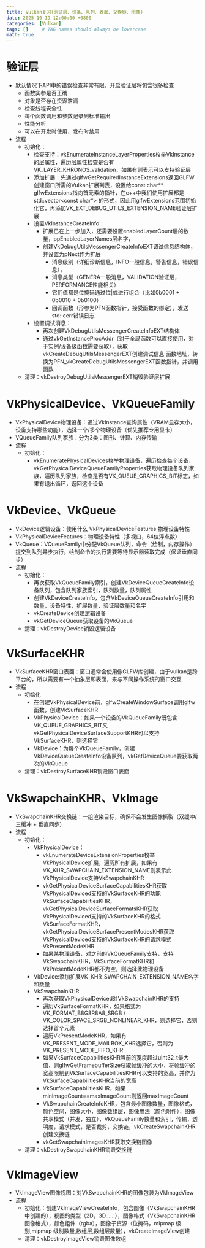 ```yaml
---
title: Vulkan复习(验证层、设备、队列、表面、交换链、图像)
date: 2025-10-19 12:00:00 +0800
categories: [Vulkan]
tags: []     # TAG names should always be lowercase
math: true
---
```


# 验证层

* 默认情况下API中的错误检查非常有限，开启验证层将包含很多检查
  * 函数实参是否正确
  * 对象是否存在资源泄漏
  * 检查线程安全性
  * 每个函数调用和参数记录到标准输出
  * 性能分析
  * 可以在开发时使用，发布时禁用
* 流程
  * 初始化：
    * 检查支持：vkEnumerateInstanceLayerProperties枚举VkInstance的层属性，遍历层属性检查是否有VK_LAYER_KHRONOS_validation，如果有则表示可以支持验证层
    * 添加扩展：先通过glfwGetRequiredInstanceExtensions返回GLFW创建窗口所需的Vulkan扩展列表，设置给const char** glfwExtensions指向首元素的指针，在c++中我们使用扩展都是std::vector<const char*> 的形式，因此用glfwExtensions范围初始化它，再添加VK_EXT_DEBUG_UTILS_EXTENSION_NAME验证层扩展
    * 设置VkInstanceCreateInfo：
      * 扩展已在上一步加入，还需要设置enabledLayerCount层的数量，ppEnabledLayerNames层名字，
      * 创建VkDebugUtilsMessengerCreateInfoEXT调试信息结构体，并设置为pNext作为扩展
        * 消息级别（详细诊断信息，INFO一般信息，警告信息，错误信息），
        * 消息类型（GENERA一般消息，VALIDATION验证层，PERFORMANCE性能相关）
        * 它们值都是位掩码通过位|或进行组合（比如0b0001 + 0b0010 + 0b0100）
        * 回调函数（形参为PFN函数指针，接受函数的绑定），发送std::cerr错误日志
    * 设置调试消息：
      * 再次创建VkDebugUtilsMessengerCreateInfoEXT结构体
      * 通过vkGetInstanceProcAddr（对于全局函数可以直接使用，对于实例/设备级函数需要获取），获取vkCreateDebugUtilsMessengerEXT创建调试信息 函数地址，转换为PFN_vkCreateDebugUtilsMessengerEXT函数指针，并调用函数
  * 清理：vkDestroyDebugUtilsMessengerEXT销毁验证层扩展

# VkPhysicalDevice、VkQueueFamily

* VkPhysicalDevice物理设备：通过VkInstance查询属性（VRAM显存大小，设备支持哪些功能），选择一个/多个物理设备（优先推荐专用显卡）
* VQueueFamily队列家族：分为3类：图形、计算、内存传输
* 流程
  * 初始化：
    * vkEnumeratePhysicalDevices枚举物理设备，遍历检查每个设备，vkGetPhysicalDeviceQueueFamilyProperties获取物理设备队列家族，遍历队列家族，检查是否有VK_QUEUE_GRAPHICS_BIT标志，如果有退出循环，返回这个设备

# VkDevice、VkQueue

* VkDevice逻辑设备：使用什么 VkPhysicalDeviceFeatures 物理设备特性
* VkPhysicalDeviceFeatures：物理设备特性（多视口，64位浮点数）
* VkQueue：VQueueFamily中分配VkQueue队列，命令（绘制，内存操作）提交到队列异步执行，绘制命令的执行需要等待显示器读取完成（保证垂直同步）
* 流程
  * 初始化：
    * 再次获取VkQueueFamily索引，创建VkDeviceQueueCreateInfo设备队列，包含队列家族索引，队列数量，队列属性
    * 创建VkDeviceCreateInfo，包含VkDeviceQueueCreateInfo引用和数量，设备特性，扩展数量，验证层数量和名字
    * vkCreateDevice创建逻辑设备
    * vkGetDeviceQueue获取设备的VkQueue
  * 清理：vkDestroyDevice销毁逻辑设备

# VkSurfaceKHR

* VkSurfaceKHR窗口表面：窗口通常会使用像GLFW库创建，由于vulkan是跨平台的，所以需要有一个抽象层即表面，来与不同操作系统的窗口交互
* 流程
  * 初始化
    * 在创建VkPhysicalDevice前，glfwCreateWindowSurface调用glfw函数，创建VkSurfaceKHR
    * VkPhysicalDevice：如果一个设备的VkQueueFamily既包含VK_QUEUE_GRAPHICS_BIT又vkGetPhysicalDeviceSurfaceSupportKHR可以支持VkSurfaceKHR，则选择它
    * VkDevice：为每个VkQueueFamily，创建VkDeviceQueueCreateInfo设备队列，vkGetDeviceQueue要获取两次的VkQueue
  * 清理：vkDestroySurfaceKHR销毁窗口表面

# VkSwapchainKHR、VkImage

* VkSwapchainKHR交换链：一组渲染目标，确保不会发生图像撕裂（双缓冲/三缓冲 + 垂直同步）
* 流程
  * 初始化：
    * VkPhysicalDevice：
      * vkEnumerateDeviceExtensionProperties枚举VkPhysicalDevice扩展，遍历所有扩展，如果有VK_KHR_SWAPCHAIN_EXTENSION_NAME则表示此VkPhysicalDevice支持VkSwapchainKHR
      * vkGetPhysicalDeviceSurfaceCapabilitiesKHR获取VkPhysicalDeviced支持的VkSurfaceKHR的功能VkSurfaceCapabilitiesKHR，vkGetPhysicalDeviceSurfaceFormatsKHR获取VkPhysicalDeviced支持的VkSurfaceKHR的格式VkSurfaceFormatKHR，vkGetPhysicalDeviceSurfacePresentModesKHR获取VkPhysicalDeviced支持的VkSurfaceKHR的请求模式VkPresentModeKHR
      * 如果某物理设备，对之前的VkQueueFamily支持，支持VkSwapchainKHR，VkSurfaceFormatKHR和VkPresentModeKHR都不为空，则选择此物理设备
    * VkDevice:添加扩展VK_KHR_SWAPCHAIN_EXTENSION_NAME名字和数量
    * VkSwapchainKHR
      * 再次获取VkPhysicalDeviced对VkSwapchainKHR的支持
      * 遍历VkSurfaceFormatKHR，如果格式为VK_FORMAT_B8G8R8A8_SRGB / VK_COLOR_SPACE_SRGB_NONLINEAR_KHR，则选择它，否则选择首个元素
      * 遍历VkPresentModeKHR，如果有VK_PRESENT_MODE_MAILBOX_KHR选择它，否则为VK_PRESENT_MODE_FIFO_KHR
      * 如果VkSurfaceCapabilitiesKHR当前的宽度超过uint32_t最大值，则glfwGetFramebufferSize获取帧缓冲的大小，将帧缓冲的宽高限制到VkSurfaceCapabilitiesKHR可以支持的宽高，并作为VkSurfaceCapabilitiesKHR当前的宽高
      * VkSurfaceCapabilitiesKHR，如果minImageCount==maxImageCount则返回maxImageCount
      * VkSwapchainCreateInfoKHR，包含最小图像数量，图像格式，颜色空间，图像大小，图像数组层，图像用法（颜色附件），图像共享模式（并发，独立），VkQueueFamily数量和索引，传输，透明度，请求模式，是否裁剪，交换链，vkCreateSwapchainKHR创建交换链
      * vkGetSwapchainImagesKHR获取交换链图像
  * 清理：vkDestroySwapchainKHR销毁交换链

# VkImageView

* VkImageView图像视图：对VkSwapchainKHR的图像包装为VkImageView
* 流程
  * 初始化：创建VkImageViewCreateInfo，包含图像（VkSwapchainKHR中创建的），视图的类型（2D，3D……），图像格式（VkSwapchainKHR图像格式），颜色组件（rgba），图像子资源（位掩码，mipmap 级别,mipmap 级别数量,数组层,数组层数量），vkCreateImageView创建
  * 清理：vkDestroyImageView销毁图像数组